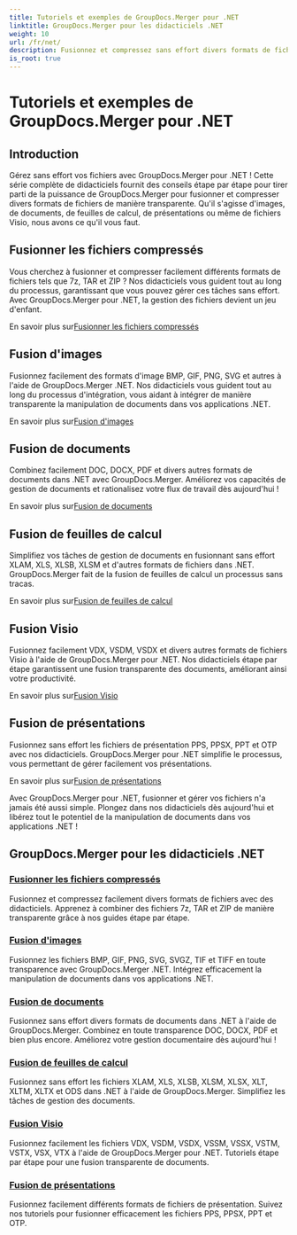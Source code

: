 ```yaml
---
title: Tutoriels et exemples de GroupDocs.Merger pour .NET
linktitle: GroupDocs.Merger pour les didacticiels .NET
weight: 10
url: /fr/net/
description: Fusionnez et compressez sans effort divers formats de fichiers à l'aide de GroupDocs.Merger .NET. Découvrez des didacticiels étape par étape sur la fusion d'images, de documents et bien plus encore !
is_root: true
---
```


# Tutoriels et exemples de GroupDocs.Merger pour .NET

## Introduction

Gérez sans effort vos fichiers avec GroupDocs.Merger pour .NET ! Cette série complète de didacticiels fournit des conseils étape par étape pour tirer parti de la puissance de GroupDocs.Merger pour fusionner et compresser divers formats de fichiers de manière transparente. Qu'il s'agisse d'images, de documents, de feuilles de calcul, de présentations ou même de fichiers Visio, nous avons ce qu'il vous faut.

## Fusionner les fichiers compressés
Vous cherchez à fusionner et compresser facilement différents formats de fichiers tels que 7z, TAR et ZIP ? Nos didacticiels vous guident tout au long du processus, garantissant que vous pouvez gérer ces tâches sans effort. Avec GroupDocs.Merger pour .NET, la gestion des fichiers devient un jeu d'enfant.

 En savoir plus sur[Fusionner les fichiers compressés](./merge-compress-files/)

## Fusion d'images
Fusionnez facilement des formats d'image BMP, GIF, PNG, SVG et autres à l'aide de GroupDocs.Merger .NET. Nos didacticiels vous guident tout au long du processus d'intégration, vous aidant à intégrer de manière transparente la manipulation de documents dans vos applications .NET.

 En savoir plus sur[Fusion d'images](./image-merging/)

## Fusion de documents
Combinez facilement DOC, DOCX, PDF et divers autres formats de documents dans .NET avec GroupDocs.Merger. Améliorez vos capacités de gestion de documents et rationalisez votre flux de travail dès aujourd'hui !

 En savoir plus sur[Fusion de documents](./document-merging/)

## Fusion de feuilles de calcul
Simplifiez vos tâches de gestion de documents en fusionnant sans effort XLAM, XLS, XLSB, XLSM et d'autres formats de fichiers dans .NET. GroupDocs.Merger fait de la fusion de feuilles de calcul un processus sans tracas.

 En savoir plus sur[Fusion de feuilles de calcul](./spreadsheet-merging/)

## Fusion Visio
Fusionnez facilement VDX, VSDM, VSDX et divers autres formats de fichiers Visio à l'aide de GroupDocs.Merger pour .NET. Nos didacticiels étape par étape garantissent une fusion transparente des documents, améliorant ainsi votre productivité.

 En savoir plus sur[Fusion Visio](./visio-merging/)

## Fusion de présentations
Fusionnez sans effort les fichiers de présentation PPS, PPSX, PPT et OTP avec nos didacticiels. GroupDocs.Merger pour .NET simplifie le processus, vous permettant de gérer facilement vos présentations.

 En savoir plus sur[Fusion de présentations](./presentation-merging/)

Avec GroupDocs.Merger pour .NET, fusionner et gérer vos fichiers n'a jamais été aussi simple. Plongez dans nos didacticiels dès aujourd'hui et libérez tout le potentiel de la manipulation de documents dans vos applications .NET !
## GroupDocs.Merger pour les didacticiels .NET
### [Fusionner les fichiers compressés](./merge-compress-files/)
Fusionnez et compressez facilement divers formats de fichiers avec des didacticiels. Apprenez à combiner des fichiers 7z, TAR et ZIP de manière transparente grâce à nos guides étape par étape.
### [Fusion d'images](./image-merging/)
Fusionnez les fichiers BMP, GIF, PNG, SVG, SVGZ, TIF et TIFF en toute transparence avec GroupDocs.Merger .NET. Intégrez efficacement la manipulation de documents dans vos applications .NET.
### [Fusion de documents](./document-merging/)
Fusionnez sans effort divers formats de documents dans .NET à l'aide de GroupDocs.Merger. Combinez en toute transparence DOC, DOCX, PDF et bien plus encore. Améliorez votre gestion documentaire dès aujourd'hui !
### [Fusion de feuilles de calcul](./spreadsheet-merging/)
Fusionnez sans effort les fichiers XLAM, XLS, XLSB, XLSM, XLSX, XLT, XLTM, XLTX et ODS dans .NET à l'aide de GroupDocs.Merger. Simplifiez les tâches de gestion des documents.
### [Fusion Visio](./visio-merging/)
Fusionnez facilement les fichiers VDX, VSDM, VSDX, VSSM, VSSX, VSTM, VSTX, VSX, VTX à l'aide de GroupDocs.Merger pour .NET. Tutoriels étape par étape pour une fusion transparente de documents.
### [Fusion de présentations](./presentation-merging/)
Fusionnez facilement différents formats de fichiers de présentation. Suivez nos tutoriels pour fusionner efficacement les fichiers PPS, PPSX, PPT et OTP.